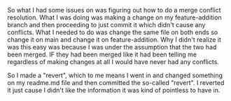 So what I had some issues on was figuring out how to do a merge conflict resolution. What I was doing was making a change on my feature-addition branch and then proceeding to just commit it which didn't cause any conflicts.
What I needed to do was change the same file on both ends so change it on main and change it on feature-addition. Why I didn't realize it was this easy was because I was under the assumption that the two had been merged. 
IF they had been merged like it had been telling me regardless of making changes at all I would have never had any conflicts. 


So I made a "revert", which to me means I went in and changed something on my readme.md file and then committed the so-called "revert". I reverted it just cause I didn't like the information it was kind of pointless to have in. 

